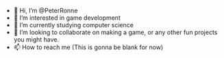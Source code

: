 - 👋 Hi, I’m @PeterRonne
- 👀 I’m interested in game development 
- 🌱 I’m currently studying computer science
- 💞️ I’m looking to collaborate on making a game, or any other fun projects you might have.
- 📫 How to reach me (This is gonna be blank for now)

<!---
PeterRonne/PeterRonne is a ✨ special ✨ repository because its `README.md` (this file) appears on your GitHub profile.
You can click the Preview link to take a look at your changes.
--->
